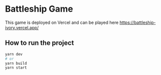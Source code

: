 # Battleship Game

This game is deployed on Vercel and can be played here https://battleship-ivory.vercel.app/

## How to run the project
```bash
yarn dev
# or
yarn build
yarn start
```
